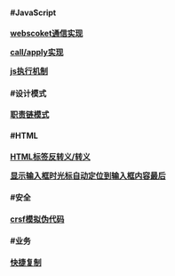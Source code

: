 #### #JavaScript

**[webscoket通信实现](https://github.com/youyi2016/note/blob/master/routes/chat/html/index.html)**

**[call/apply实现](https://github.com/youyi2016/note/blob/master/js-base/js-call-apply.js)**

**[js执行机制](https://github.com/youyi2016/note/blob/master/js-base/js-process.js)**



#### #设计模式

**[职责链模式](https://github.com/youyi2016/note/blob/master/js-base/chain-shop.js)**



#### #HTML

**[HTML标签反转义/转义](https://github.com/youyi2016/note/blob/master/js-base/util-operate-text.js)**

**[显示输入框时光标自动定位到输入框内容最后](https://github.com/youyi2016/note/blob/master/example/input-cursor.html)**



#### #安全

**[crsf模拟伪代码](https://github.com/youyi2016/note/blob/master/routes/)**



#### #业务

**[快捷复制](https://github.com/youyi2016/note/blob/master/design/chat-copy.js)**

